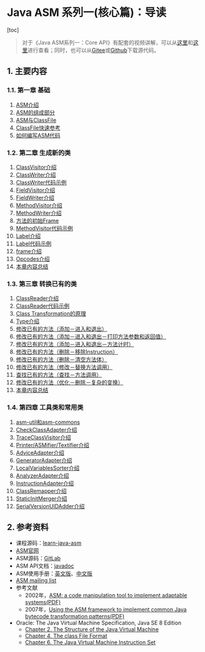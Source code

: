 # Java ASM 系列一(核心篇)：导读

[toc]

> 对于《Java ASM系列一：Core API》有配套的视频讲解，可以从[这里](https://edu.51cto.com/course/28517.html)和[这里](https://space.bilibili.com/1321054247/channel/seriesdetail?sid=381716&ctype=0)进行查看；同时，也可以从[Gitee](https://gitee.com/lsieun/learn-java-asm)或[Github](https://github.com/lsieun/learn-java-asm)下载源代码。



## 1. 主要内容

### 1.1. 第一章 基础

1. [ASM介绍](https://lsieun.github.io/java-asm-01/asm-intro.html)
2. [ASM的组成部分](https://lsieun.github.io/java-asm-01/asm-components.html)
3. [ASM与ClassFile](https://lsieun.github.io/java-asm-01/asm-vs-classfile.html)
4. [ClassFile快速参考](https://lsieun.github.io/java-asm-01/java-classfile-skim.html)
5. [如何编写ASM代码](https://lsieun.github.io/java-asm-01/how-to-write-core-code.html)

### 1.2. 第二章 生成新的类

1. [ClassVisitor介绍](https://lsieun.github.io/java-asm-01/class-visitor-intro.html)
2. [ClassWriter介绍](https://lsieun.github.io/java-asm-01/class-writer-intro.html)
3. [ClassWriter代码示例](https://lsieun.github.io/java-asm-01/class-writer-examples.html)
4. [FieldVisitor介绍](https://lsieun.github.io/java-asm-01/field-visitor-intro.html)
5. [FieldWriter介绍](https://lsieun.github.io/java-asm-01/field-writer-intro.html)
6. [MethodVisitor介绍](https://lsieun.github.io/java-asm-01/method-visitor-intro.html)
7. [MethodWriter介绍](https://lsieun.github.io/java-asm-01/method-writer-intro.html)
8. [方法的初始Frame](https://lsieun.github.io/java-asm-01/method-initial-frame.html)
9. [MethodVisitor代码示例](https://lsieun.github.io/java-asm-01/method-visitor-examples.html)
10. [Label介绍](https://lsieun.github.io/java-asm-01/label-intro.html)
11. [Label代码示例](https://lsieun.github.io/java-asm-01/label-examples.html)
12. [frame介绍](https://lsieun.github.io/java-asm-01/frame-intro.html)
13. [Opcodes介绍](https://lsieun.github.io/java-asm-01/opcodes-intro.html)
14. [本章内容总结](https://lsieun.github.io/java-asm-01/class-generation-summary.html)

### 1.3. 第三章 转换已有的类

1. [ClassReader介绍](https://lsieun.github.io/java-asm-01/class-reader-intro.html)
2. [ClassReader代码示例](https://lsieun.github.io/java-asm-01/class-reader-examples.html)
3. [Class Transformation的原理](https://lsieun.github.io/java-asm-01/class-transformation-mechanism.html)
4. [Type介绍](https://lsieun.github.io/java-asm-01/type-intro.html)
5. [修改已有的方法（添加－进入和退出）](https://lsieun.github.io/java-asm-01/method-modify-enter-and-exit.html)
6. [修改已有的方法（添加－进入和退出－打印方法参数和返回值）](https://lsieun.github.io/java-asm-01/method-modify-print-parameter-and-return-value.html)
7. [修改已有的方法（添加－进入和退出－方法计时）](https://lsieun.github.io/java-asm-01/method-modify-timer.html)
8. [修改已有的方法（删除－移除Instruction）](https://lsieun.github.io/java-asm-01/method-modify-remove-insn.html)
9. [修改已有的方法（删除－清空方法体）](https://lsieun.github.io/java-asm-01/method-modify-empty-instruction.html)
10. [修改已有的方法（修改－替换方法调用）](https://lsieun.github.io/java-asm-01/method-modify-replace-insn.html)
11. [查找已有的方法（查找－方法调用）](https://lsieun.github.io/java-asm-01/method-find-insn.html)
12. [修改已有的方法（优化－删除－复杂的变换）](https://lsieun.github.io/java-asm-01/method-modify-optimize-insn.html)
13. [本章内容总结](https://lsieun.github.io/java-asm-01/class-transformation-summary.html)

### 1.4. 第四章 工具类和常用类

1. [asm-util和asm-commons](https://lsieun.github.io/java-asm-01/asm-util-and-asm-commons.html)
2. [CheckClassAdapter介绍](https://lsieun.github.io/java-asm-01/check-class-adapter-intro.html)
3. [TraceClassVisitor介绍](https://lsieun.github.io/java-asm-01/trace-class-visitor-intro.html)
4. [Printer/ASMifier/Textifier介绍](https://lsieun.github.io/java-asm-01/printer-asmifier-textifier-intro.html)
5. [AdviceAdapter介绍](https://lsieun.github.io/java-asm-01/advice-adapter-intro.html)
6. [GeneratorAdapter介绍](https://lsieun.github.io/java-asm-01/generator-adapter-intro.html)
7. [LocalVariablesSorter介绍](https://lsieun.github.io/java-asm-01/local-variables-sorter-intro.html)
8. [AnalyzerAdapter介绍](https://lsieun.github.io/java-asm-01/analyzer-adapter-intro.html)
9. [InstructionAdapter介绍](https://lsieun.github.io/java-asm-01/instruction-adapter-intro.html)
10. [ClassRemapper介绍](https://lsieun.github.io/java-asm-01/class-remapper-intro.html)
11. [StaticInitMerger介绍](https://lsieun.github.io/java-asm-01/static-init-merger-intro.html)
12. [SerialVersionUIDAdder介绍](https://lsieun.github.io/java-asm-01/serial-version-uid-adder-intro.html)

## 2. 参考资料

- 课程源码：[learn-java-asm](https://gitee.com/lsieun/learn-java-asm)
- [ASM官网](https://asm.ow2.io/)
- ASM源码：[GitLab](https://gitlab.ow2.org/asm/asm)
- ASM API文档：[javadoc](https://asm.ow2.io/javadoc/index.html)
- ASM使用手册：[英文版](https://asm.ow2.io/asm4-guide.pdf)、[中文版](https://www.yuque.com/mikaelzero/asm)
- [ASM mailing list](https://mail.ow2.org/wws/info/asm)
- 参考文献
    - 2002年，[ASM: a code manipulation tool to implement adaptable systems(PDF)](https://lsieun.github.io/assets/pdf/asm-eng.pdf)
    - 2007年，[Using the ASM framework to implement common Java bytecode transformation patterns(PDF)](https://lsieun.github.io/assets/pdf/asm-transformations.pdf)
- Oracle: The Java Virtual Machine Specification, Java SE 8 Edition
    - [Chapter 2. The Structure of the Java Virtual Machine](https://docs.oracle.com/javase/specs/jvms/se8/html/jvms-2.html)
    - [Chapter 4. The class File Format](https://docs.oracle.com/javase/specs/jvms/se8/html/jvms-4.html)
    - [Chapter 6. The Java Virtual Machine Instruction Set](https://docs.oracle.com/javase/specs/jvms/se8/html/jvms-6.html)